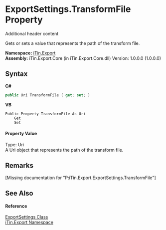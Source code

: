 # ExportSettings.TransformFile Property 
Additional header content 

Gets or sets a value that represents the path of the transform file.

**Namespace:**&nbsp;<a href="N_iTin_Export">iTin.Export</a><br />**Assembly:**&nbsp;iTin.Export.Core (in iTin.Export.Core.dll) Version: 1.0.0.0 (1.0.0.0)

## Syntax

**C#**<br />
``` C#
public Uri TransformFile { get; set; }
```

**VB**<br />
``` VB
Public Property TransformFile As Uri
	Get
	Set
```


#### Property Value
Type: Uri<br />A Uri object that represents the path of the transform file.

## Remarks
\[Missing <remarks> documentation for "P:iTin.Export.ExportSettings.TransformFile"\]

## See Also


#### Reference
<a href="T_iTin_Export_ExportSettings">ExportSettings Class</a><br /><a href="N_iTin_Export">iTin.Export Namespace</a><br />
